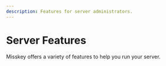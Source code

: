 ```yaml
---
description: Features for server administrators.
---
```


# Server Features

Misskey offers a variety of features to help you run your server.

<MkIndex :sort="(a, b) => b.name - a.name"></MkIndex>
